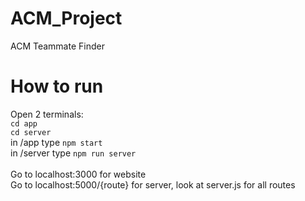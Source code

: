 # ACM_Project
ACM Teammate Finder

# How to run
Open 2 terminals: <br/>
`cd app`<br/>
`cd server` <br/>
in /app type `npm start` <br/>
in /server type `npm run server` <br/>
<br/>
Go to localhost:3000 for website <br/>
Go to localhost:5000/{route} for server, look at server.js for all routes
